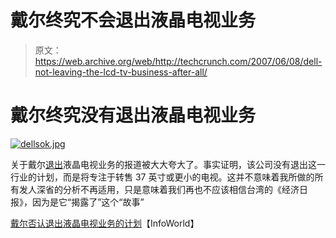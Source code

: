 # 戴尔终究不会退出液晶电视业务

> 原文：<https://web.archive.org/web/http://techcrunch.com/2007/06/08/dell-not-leaving-the-lcd-tv-business-after-all/>

# 戴尔终究没有退出液晶电视业务

[![dellsok.jpg](img/d8605abfe2899fac081796b0810c4ae5.png)](https://web.archive.org/web/20210417190518/http://old.crunchgear.com/wp-content/uploads/dellsok.jpg "dellsok.jpg")

关于戴尔[退出](https://web.archive.org/web/20210417190518/http://crunchgear.com/2007/06/07/dell-leaves-lcd-tv-business-world-weeps-a-great-weep/)液晶电视业务的报道被大大夸大了。事实证明，该公司没有退出这一行业的计划，而是将专注于转售 37 英寸或更小的电视。这并不意味着我所做的所有发人深省的分析不再适用，只是意味着我们再也不应该相信台湾的《经济日报》，因为是它“揭露了”这个“故事”

[戴尔否认退出液晶电视业务的计划](https://web.archive.org/web/20210417190518/http://news.yahoo.com/s/infoworld/20070607/tc_infoworld/89188)【InfoWorld】